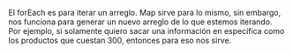 El forEach es para iterar un arreglo.
Map sirve para lo mismo, sin embargo, nos funciona para generar un nuevo arreglo de lo que estemos iterando. Por ejemplo, si solamente quiero sacar una información en específica como los productos que cuestan 300, entonces para eso nos sirve.
